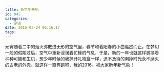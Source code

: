 ```yaml
---
title: 新学年开始
id: 945
categories:
  - 杂谈
date: 2016-02-24 00:16:17
tags:
---
```


元宵随着二中的烟火弥散进无形的空气里，春节和着阳春的小曲戛然而止。在梦幻一般的假期过后，空气中重新浸润着忙碌的气息，于是，新的一年也就这样裹挟着种种可能和生机，想少年时候的我扒开礼物盒一样，迫不及待的剥掉时光永不磨灭的古老的外壳。就这样一直奔跑吧，我的2016。祝大家新年新气象！